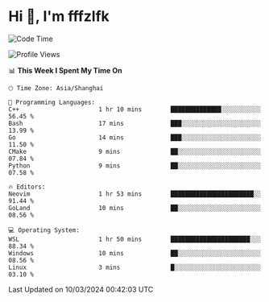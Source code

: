 # Hi 👋, I'm fffzlfk

<!--START_SECTION:waka-->
![Code Time](http://img.shields.io/badge/Code%20Time-673%20hrs%2031%20mins-blue)

![Profile Views](http://img.shields.io/badge/Profile%20Views-3-blue)

📊 **This Week I Spent My Time On** 

```text
🕑︎ Time Zone: Asia/Shanghai

💬 Programming Languages: 
C++                      1 hr 10 mins        ██████████████░░░░░░░░░░░   56.45 % 
Bash                     17 mins             ███░░░░░░░░░░░░░░░░░░░░░░   13.99 % 
Go                       14 mins             ███░░░░░░░░░░░░░░░░░░░░░░   11.50 % 
CMake                    9 mins              ██░░░░░░░░░░░░░░░░░░░░░░░   07.84 % 
Python                   9 mins              ██░░░░░░░░░░░░░░░░░░░░░░░   07.58 % 

🔥 Editors: 
Neovim                   1 hr 53 mins        ███████████████████████░░   91.44 % 
GoLand                   10 mins             ██░░░░░░░░░░░░░░░░░░░░░░░   08.56 % 

💻 Operating System: 
WSL                      1 hr 50 mins        ██████████████████████░░░   88.34 % 
Windows                  10 mins             ██░░░░░░░░░░░░░░░░░░░░░░░   08.56 % 
Linux                    3 mins              █░░░░░░░░░░░░░░░░░░░░░░░░   03.10 % 
```


 Last Updated on 10/03/2024 00:42:03 UTC
<!--END_SECTION:waka-->
